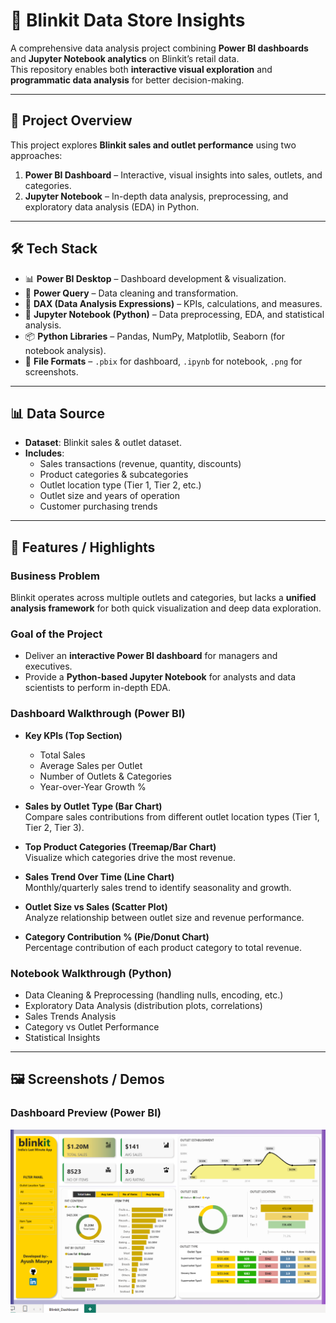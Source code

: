 # 🛒 Blinkit Data Store Insights  

A comprehensive data analysis project combining **Power BI dashboards** and **Jupyter Notebook analytics** on Blinkit’s retail data.  
This repository enables both **interactive visual exploration** and **programmatic data analysis** for better decision-making.  

---

## 📌 Project Overview  
This project explores **Blinkit sales and outlet performance** using two approaches:  
1. **Power BI Dashboard** – Interactive, visual insights into sales, outlets, and categories.  
2. **Jupyter Notebook** – In-depth data analysis, preprocessing, and exploratory data analysis (EDA) in Python.  

---

## 🛠️ Tech Stack  
- 📊 **Power BI Desktop** – Dashboard development & visualization.  
- 📂 **Power Query** – Data cleaning and transformation.  
- 🧠 **DAX (Data Analysis Expressions)** – KPIs, calculations, and measures.  
- 📝 **Jupyter Notebook (Python)** – Data preprocessing, EDA, and statistical analysis.  
- 📦 **Python Libraries** – Pandas, NumPy, Matplotlib, Seaborn (for notebook analysis).  
- 📁 **File Formats** – `.pbix` for dashboard, `.ipynb` for notebook, `.png` for screenshots.  

---

## 📊 Data Source  
- **Dataset**: Blinkit sales & outlet dataset.  
- **Includes**:  
  - Sales transactions (revenue, quantity, discounts)  
  - Product categories & subcategories  
  - Outlet location type (Tier 1, Tier 2, etc.)  
  - Outlet size and years of operation  
  - Customer purchasing trends  

---

## 🌟 Features / Highlights  

### **Business Problem**  
Blinkit operates across multiple outlets and categories, but lacks a **unified analysis framework** for both quick visualization and deep data exploration.  

### **Goal of the Project**  
- Deliver an **interactive Power BI dashboard** for managers and executives.  
- Provide a **Python-based Jupyter Notebook** for analysts and data scientists to perform in-depth EDA.  

### **Dashboard Walkthrough (Power BI)**    
- **Key KPIs (Top Section)**  
  - Total Sales  
  - Average Sales per Outlet  
  - Number of Outlets & Categories  
  - Year-over-Year Growth %  

- **Sales by Outlet Type (Bar Chart)**  
  Compare sales contributions from different outlet location types (Tier 1, Tier 2, Tier 3).  

- **Top Product Categories (Treemap/Bar Chart)**  
  Visualize which categories drive the most revenue.  

- **Sales Trend Over Time (Line Chart)**  
  Monthly/quarterly sales trend to identify seasonality and growth.  

- **Outlet Size vs Sales (Scatter Plot)**  
  Analyze relationship between outlet size and revenue performance.  

- **Category Contribution % (Pie/Donut Chart)**  
  Percentage contribution of each product category to total revenue.    

### **Notebook Walkthrough (Python)**  
- Data Cleaning & Preprocessing (handling nulls, encoding, etc.)  
- Exploratory Data Analysis (distribution plots, correlations)  
- Sales Trends Analysis  
- Category vs Outlet Performance  
- Statistical Insights  

---

## 🖼️ Screenshots / Demos  

### Dashboard Preview (Power BI)  
![Dashboard Preview](Blinkit_Dashboard.png)  

<!--
### Notebook Preview (Jupyter)  
![Notebook Preview](screenshot_notebook.png)   

---

## 🔗 Live Dashboard  
Explore the interactive Power BI dashboard here:  

👉 [Click to View Power BI Dashboard](YOUR_PUBLISHED_LINK_HERE)  

---

## 📂 Repository Structure  
-->

